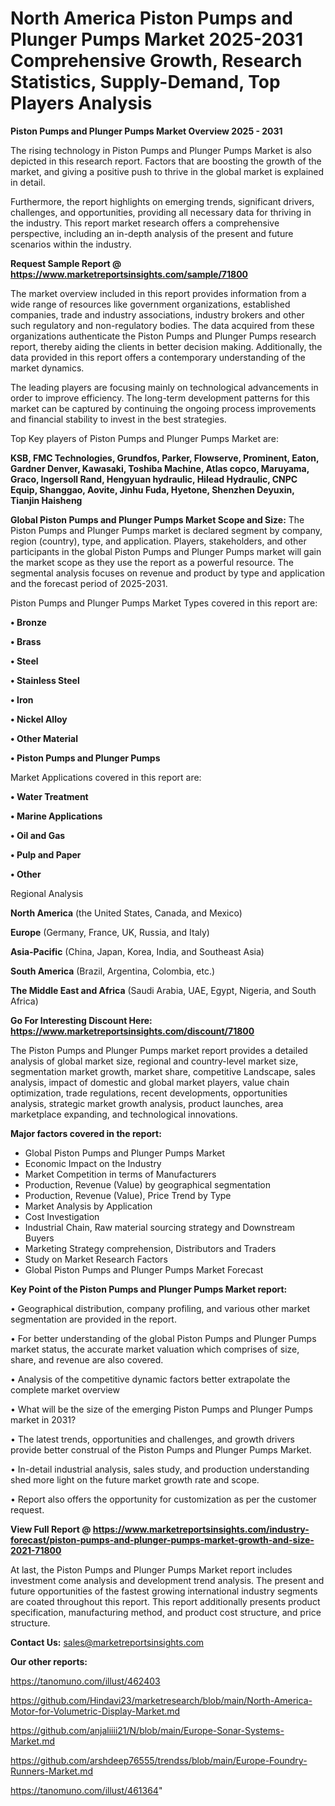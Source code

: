 # North America Piston Pumps and Plunger Pumps Market 2025-2031 Comprehensive Growth, Research Statistics, Supply-Demand,  Top Players Analysis

<Strong> Piston Pumps and Plunger Pumps Market Overview 2025 - 2031</strong>

The rising technology in Piston Pumps and Plunger Pumps Market is also depicted in this research report. Factors that are boosting the growth of the market, and giving a positive push to thrive in the global market is explained in detail.

Furthermore, the report highlights on emerging trends, significant drivers, challenges, and opportunities, providing all necessary data for thriving in the industry. This report market research offers a comprehensive perspective, including an in-depth analysis of the present and future scenarios within the industry.

<strong>Request Sample Report @ <a href=https://www.marketreportsinsights.com/sample/71800>https://www.marketreportsinsights.com/sample/71800</a></strong>

The market overview included in this report provides information from a wide range of resources like government organizations, established companies, trade and industry associations, industry brokers and other such regulatory and non-regulatory bodies. The data acquired from these organizations authenticate the Piston Pumps and Plunger Pumps research report, thereby aiding the clients in better decision making. Additionally, the data provided in this report offers a contemporary understanding of the market dynamics.

The leading players are focusing mainly on technological advancements in order to improve efficiency. The long-term development patterns for this market can be captured by continuing the ongoing process improvements and financial stability to invest in the best strategies.

Top Key players of Piston Pumps and Plunger Pumps Market are:

<strong>KSB, FMC Technologies, Grundfos, Parker, Flowserve, Prominent, Eaton, Gardner Denver, Kawasaki, Toshiba Machine, Atlas copco, Maruyama, Graco, Ingersoll Rand, Hengyuan hydraulic, Hilead Hydraulic, CNPC Equip, Shanggao, Aovite, Jinhu Fuda, Hyetone, Shenzhen Deyuxin, Tianjin Haisheng</strong>

<strong><b>Global Piston Pumps and Plunger Pumps Market Scope and Size:</b></strong>
The Piston Pumps and Plunger Pumps market is declared segment by company, region (country), type, and application. Players, stakeholders, and other participants in the global Piston Pumps and Plunger Pumps market will gain the market scope as they use the report as a powerful resource. The segmental analysis focuses on revenue and product by type and application and the forecast period of 2025-2031.

Piston Pumps and Plunger Pumps Market Types covered in this report are:

<strong>• Bronze

• Brass

• Steel

• Stainless Steel

• Iron

• Nickel Alloy

• Other Material

• Piston Pumps and Plunger Pumps</strong>

Market Applications covered in this report are:

<strong>• Water Treatment

• Marine Applications

• Oil and Gas

• Pulp and Paper

• Other</strong> 

Regional Analysis

<strong>North America</strong> (the United States, Canada, and Mexico)

<strong>Europe</strong> (Germany, France, UK, Russia, and Italy)

<strong>Asia-Pacific</strong> (China, Japan, Korea, India, and Southeast Asia)

<strong>South America</strong> (Brazil, Argentina, Colombia, etc.)

<strong>The Middle East and Africa</strong> (Saudi Arabia, UAE, Egypt, Nigeria, and South Africa)

<strong>Go For Interesting Discount Here: <a href=https://www.marketreportsinsights.com/discount/71800>https://www.marketreportsinsights.com/discount/71800</a></strong>

The Piston Pumps and Plunger Pumps market report provides a detailed analysis of global market size, regional and country-level market size, segmentation market growth, market share, competitive Landscape, sales analysis, impact of domestic and global market players, value chain optimization, trade regulations, recent developments, opportunities analysis, strategic market growth analysis, product launches, area marketplace expanding, and technological innovations.

<strong><b>Major factors covered in the report:</b></strong>
<ul>
  <li>Global Piston Pumps and Plunger Pumps Market </li>
  <li>Economic Impact on the Industry</li>
  <li>Market Competition in terms of Manufacturers</li>
  <li>Production, Revenue (Value) by geographical segmentation</li>
  <li>Production, Revenue (Value), Price Trend by Type</li>
  <li>Market Analysis by Application</li>
  <li>Cost Investigation</li>
  <li>Industrial Chain, Raw material sourcing strategy and Downstream Buyers</li>
  <li>Marketing Strategy comprehension, Distributors and Traders</li>
  <li>Study on Market Research Factors</li>
  <li>Global Piston Pumps and Plunger Pumps Market Forecast</li>
</ul>

<strong><b>Key Point of the Piston Pumps and Plunger Pumps Market report:</b></strong>

• Geographical distribution, company profiling, and various other market segmentation are provided in the report.

• For better understanding of the global Piston Pumps and Plunger Pumps market status, the accurate market valuation which comprises of size, share, and revenue are also covered.

• Analysis of the competitive dynamic factors better extrapolate the complete market overview

• What will be the size of the emerging Piston Pumps and Plunger Pumps market in 2031?

• The latest trends, opportunities and challenges, and growth drivers provide better construal of the Piston Pumps and Plunger Pumps Market.

• In-detail industrial analysis, sales study, and production understanding shed more light on the future market growth rate and scope.

• Report also offers the opportunity for customization as per the customer request.

<strong><b>View Full Report @ <a href=https://www.marketreportsinsights.com/industry-forecast/piston-pumps-and-plunger-pumps-market-growth-and-size-2021-71800>https://www.marketreportsinsights.com/industry-forecast/piston-pumps-and-plunger-pumps-market-growth-and-size-2021-71800</a></b></strong>


At last, the Piston Pumps and Plunger Pumps Market report includes investment come analysis and development trend analysis. The present and future opportunities of the fastest growing international industry segments are coated throughout this report. This report additionally presents product specification, manufacturing method, and product cost structure, and price structure.

<strong>Contact Us:</strong>
sales@marketreportsinsights.com

<strong>Our other reports:</strong>

<a href=https://tanomuno.com/illust/462403>https://tanomuno.com/illust/462403</a>

<a href=https://github.com/Hindavi23/marketresearch/blob/main/North-America-Motor-for-Volumetric-Display-Market.md>https://github.com/Hindavi23/marketresearch/blob/main/North-America-Motor-for-Volumetric-Display-Market.md</a>

<a href=https://github.com/anjaliiii21/N/blob/main/Europe-Sonar-Systems-Market.md>https://github.com/anjaliiii21/N/blob/main/Europe-Sonar-Systems-Market.md</a>

<a href=https://github.com/arshdeep76555/trendss/blob/main/Europe-Foundry-Runners-Market.md>https://github.com/arshdeep76555/trendss/blob/main/Europe-Foundry-Runners-Market.md</a>

<a href=https://tanomuno.com/illust/461364>https://tanomuno.com/illust/461364</a>"
